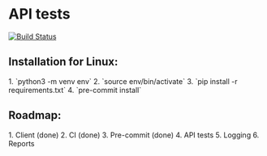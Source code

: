 <h1>API tests</h1>

[![Build Status](https://travis-ci.org/v-lubomski/inno_API.svg?branch=master)](https://travis-ci.org/github/v-lubomski/inno_API)

<h2>Installation for Linux:</h2>
1. `python3 -m venv env`
2. `source env/bin/activate`
3. `pip install -r requirements.txt`
4. `pre-commit install`

<h2>Roadmap:</h2>
1. Client (done)
2. CI (done)
3. Pre-commit (done)
4. API tests
5. Logging
6. Reports
